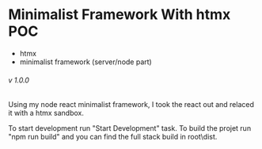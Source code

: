 # Minimalist Framework With htmx POC
* htmx
* minimalist framework (server/node part)

###### v 1.0.0

Using my node react minimalist framework, I took the react out and relaced it with a htmx sandbox.

To start development run "Start Development" task.
To build the projet run "npm run build" and you can find the full stack build in root\dist.